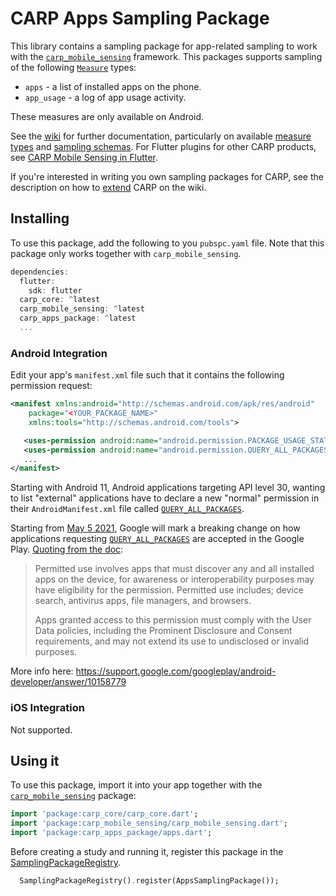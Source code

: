 # CARP Apps Sampling Package

This library contains a sampling package for app-related sampling to work with
the [`carp_mobile_sensing`](https://pub.dartlang.org/packages/carp_mobile_sensing) framework.
This packages supports sampling of the following [`Measure`](https://pub.dev/documentation/carp_core/latest/carp_core_protocols/Measure-class.html) types:

* `apps` - a list of installed apps on the phone.
* `app_usage` - a log of app usage activity.

These measures are only available on Android.

See the [wiki](https://github.com/cph-cachet/carp.sensing-flutter/wiki) for further documentation, particularly on available [measure types](https://github.com/cph-cachet/carp.sensing-flutter/wiki/A.-Measure-Types) and [sampling schemas](https://github.com/cph-cachet/carp.sensing-flutter/wiki/D.-Sampling-Schemas).
For Flutter plugins for other CARP products, see [CARP Mobile Sensing in Flutter](https://github.com/cph-cachet/carp.sensing-flutter).

If you're interested in writing you own sampling packages for CARP, see the description on
how to [extend](https://github.com/cph-cachet/carp.sensing-flutter/wiki/4.-Extending-CARP-Mobile-Sensing) CARP on the wiki.

## Installing

To use this package, add the following to you `pubspc.yaml` file. Note that
this package only works together with `carp_mobile_sensing`.

`````dart
dependencies:
  flutter:
    sdk: flutter
  carp_core: ^latest
  carp_mobile_sensing: ^latest
  carp_apps_package: ^latest
  ...
`````

### Android Integration

Edit your app's `manifest.xml` file such that it contains the following permission request:

````xml
<manifest xmlns:android="http://schemas.android.com/apk/res/android"
    package="<YOUR_PACKAGE_NAME>"
    xmlns:tools="http://schemas.android.com/tools">

   <uses-permission android:name="android.permission.PACKAGE_USAGE_STATS" tools:ignore="ProtectedPermissions"/>
   <uses-permission android:name="android.permission.QUERY_ALL_PACKAGES" />
   ...
</manifest>
````

Starting with Android 11, Android applications targeting API level 30, wanting to list "external" applications have to declare a new "normal" permission in their `AndroidManifest.xml` file called [`QUERY_ALL_PACKAGES`](https://developer.android.com/reference/kotlin/android/Manifest.permission#query_all_packages).

Starting from [May 5 2021](https://support.google.com/googleplay/android-developer/answer/10158779), Google will mark a breaking change on how applications requesting [`QUERY_ALL_PACKAGES`](https://developer.android.com/reference/kotlin/android/Manifest.permission#query_all_packages) are accepted in the Google Play. [Quoting from the doc](https://support.google.com/googleplay/android-developer/answer/10158779):

> Permitted use involves apps that must discover any and all installed apps on the device, for awareness or interoperability purposes may have eligibility for the permission. Permitted use includes; device search, antivirus apps, file managers, and browsers.
>
> Apps granted access to this permission must comply with the User Data policies, including the Prominent Disclosure and Consent requirements, and may not extend its use to undisclosed or invalid purposes.

More info here: <https://support.google.com/googleplay/android-developer/answer/10158779>

### iOS Integration

Not supported.

## Using it

To use this package, import it into your app together with the
[`carp_mobile_sensing`](https://pub.dartlang.org/packages/carp_mobile_sensing) package:

`````dart
import 'package:carp_core/carp_core.dart';
import 'package:carp_mobile_sensing/carp_mobile_sensing.dart';
import 'package:carp_apps_package/apps.dart';
`````

Before creating a study and running it, register this package in the
[SamplingPackageRegistry](https://pub.dartlang.org/documentation/carp_mobile_sensing/latest/runtime/SamplingPackageRegistry.html).

`````dart
  SamplingPackageRegistry().register(AppsSamplingPackage());
`````
